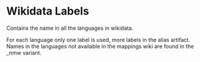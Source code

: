 # Wikidata Labels
Contains the name in all the languages in wikidata. 

For each language only one label is used, more labels in the alias artifact.
Names in the languages not available in the mappings wiki are found in the _nmw variant.
